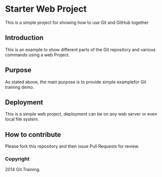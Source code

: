 # Starter Web Project

This is a simple project for showing how to use Git and GitHub together

## Introduction

This is an example to show different parts of the Git repository and various commands using a web Project.

## Purpose

As stated above, the main purpose is to provide simple examplefor Git training demo.

## Deployment

This is a simple web project, deployment can be on any web server or even local file system.

## How to contribute

Please fork this repository and then issue Pull Requests for review.

### Copyright

2014 Git.Training.